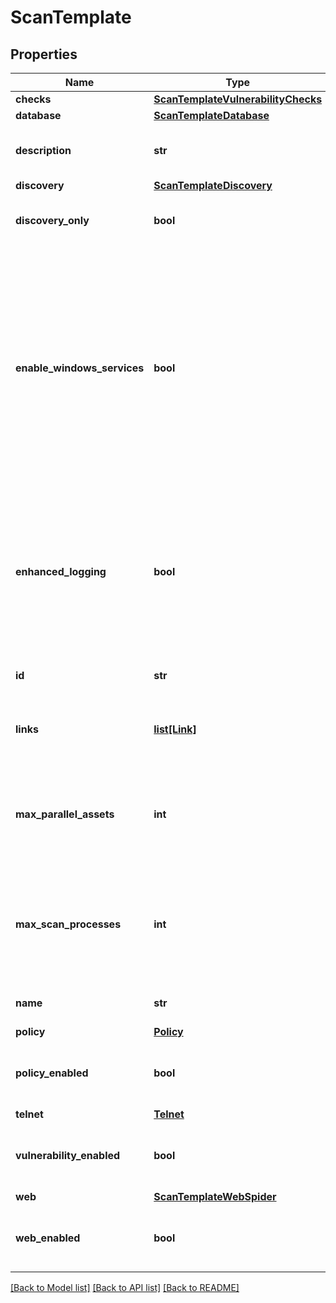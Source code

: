# ScanTemplate

## Properties
Name | Type | Description | Notes
------------ | ------------- | ------------- | -------------
**checks** | [**ScanTemplateVulnerabilityChecks**](ScanTemplateVulnerabilityChecks.md) |  | [optional] 
**database** | [**ScanTemplateDatabase**](ScanTemplateDatabase.md) |  | [optional] 
**description** | **str** | A verbose description of the scan template.. | [optional] 
**discovery** | [**ScanTemplateDiscovery**](ScanTemplateDiscovery.md) |  | [optional] 
**discovery_only** | **bool** | Whether only discovery is performed during a scan. | [optional] 
**enable_windows_services** | **bool** | Whether Windows services are enabled during a scan. Windows services will be temporarily reconfigured when this option is selected. Original settings will be restored after the scan completes, unless it is interrupted. | [optional] 
**enhanced_logging** | **bool** | Whether enhanced logging is gathered during scanning. Collection of enhanced logs may greatly increase the disk space used by a scan. | [optional] 
**id** | **str** | The identifier of the scan template | [optional] 
**links** | [**list[Link]**](Link.md) | Hypermedia links to corresponding or related resources. | [optional] 
**max_parallel_assets** | **int** | The maximum number of assets scanned simultaneously per scan engine during a scan. | [optional] 
**max_scan_processes** | **int** | The maximum number of scan processes simultaneously allowed against each asset during a scan. | [optional] 
**name** | **str** | A concise name for the scan template. | [optional] 
**policy** | [**Policy**](Policy.md) |  | [optional] 
**policy_enabled** | **bool** | Whether policy assessment is performed during a scan. | [optional] 
**telnet** | [**Telnet**](Telnet.md) |  | [optional] 
**vulnerability_enabled** | **bool** | Whether vulnerability assessment is performed during a scan. | [optional] 
**web** | [**ScanTemplateWebSpider**](ScanTemplateWebSpider.md) |  | [optional] 
**web_enabled** | **bool** | Whether web spidering and assessment are performed during a scan. | [optional] 

[[Back to Model list]](../README.md#documentation-for-models) [[Back to API list]](../README.md#documentation-for-api-endpoints) [[Back to README]](../README.md)

